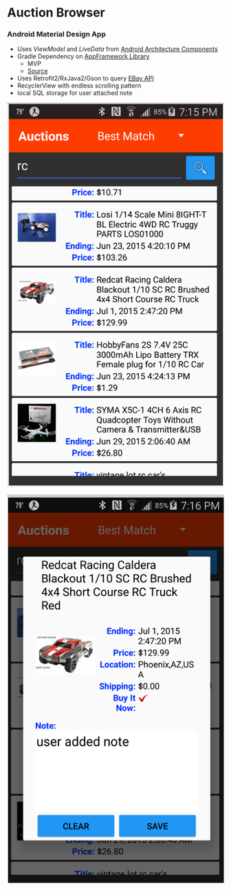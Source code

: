 # Auction Browser

### Android Material Design App

* Uses *ViewModel* and *LiveData* from [Android Architecture Components](https://developer.android.com/topic/libraries/architecture/index.html)
* Gradle Dependency on [AppFramework Library](https://github.com/balch/MockTrade#application-framework)
    * MVP
    * [Source](https://github.com/balch/MockTrade/tree/master/AppFramework)
* Uses Retrofit2/RxJava2/Gson to query [EBay API](http://developer.ebay.com/Devzone/finding/CallRef/findItemsByKeywords.html)
* RecyclerView with endless scrolling pattern
* local SQL storage for user attached note


![Screen Shot 1](./AuctionBrowser_ss1.png)

![Screen Shot 3](./AuctionBrowser_ss3.png)
